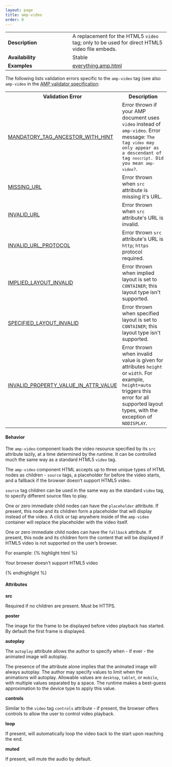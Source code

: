 ```yaml
---
layout: page
title: amp-video
order: 0
---
```


<!---
Copyright 2015 The AMP HTML Authors. All Rights Reserved.

Licensed under the Apache License, Version 2.0 (the "License");
you may not use this file except in compliance with the License.
You may obtain a copy of the License at

      http://www.apache.org/licenses/LICENSE-2.0

Unless required by applicable law or agreed to in writing, software
distributed under the License is distributed on an "AS-IS" BASIS,
WITHOUT WARRANTIES OR CONDITIONS OF ANY KIND, either express or implied.
See the License for the specific language governing permissions and
limitations under the License.

-->



<table>
   <tr>
    <td width="40%"><strong>Description</strong></td>
    <td>A replacement for the HTML5 <code>video</code> tag; only to be used for direct HTML5 video file embeds.</td>
  </tr>
   <tr>
    <td width="40%"><strong>Availability</strong></td>
    <td>Stable</td>
  </tr>
   <tr>
    <td width="40%"><strong>Examples</strong></td>
    <td><a href="https://github.com/ampproject/amphtml/blob/master/examples/everything.amp.html">everything.amp.html</a></td>
  </tr>
</table>

The following lists validation errors specific to the `amp-video` tag
(see also `amp-video` in the [AMP validator specification](https://github.com/ampproject/amphtml/blob/master/validator/validator.protoascii):

<table>
  <tr>
    <th width="40%"><strong>Validation Error</strong></th>
    <th>Description</th>
  </tr>
  <tr>
    <td width="40%"><a href="/docs/reference/validation_errors.html#mandatory-tag-ancestor-with-hint">MANDATORY_TAG_ANCESTOR_WITH_HINT</a></td>
    <td>Error thrown if your AMP document uses <code>video</code> instead of <code>amp-video</code>. Error message: <code>The tag <code>video</code> may only appear as a descendant of tag <code>noscript</code>. Did you mean <code>amp-video</code>?</code>.</td>
  </tr>
  <tr>
    <td width="40%"><a href="/docs/reference/validation_errors.html#missing-url">MISSING_URL</a></td>
    <td>Error thrown when <code>src</code> attribute is missing it's URL.</td>
  </tr>
  <tr>
    <td width="40%"><a href="/docs/reference/validation_errors.html#invalid-url">INVALID_URL</a></td>
    <td>Error thrown when <code>src</code> attribute's URL is invalid.</td>
  </tr>
  <tr>
    <td width="40%"><a href="/docs/reference/validation_errors.html#invalid-url-protocol">INVALID_URL_PROTOCOL</a></td>
    <td>Error thrown <code>src</code> attribute's URL is <code>http</code>; <code>https</code> protocol required.</td>
  </tr>
  <tr>
    <td width="40%"><a href="/docs/reference/validation_errors.html#implied-layout-isnt-supported-by-amp-tag">IMPLIED_LAYOUT_INVALID</a></td>
    <td>Error thrown when implied layout is set to <code>CONTAINER</code>; this layout type isn't supported.</td>
  </tr>
  <tr>
    <td width="40%"><a href="/docs/reference/validation_errors.html#specified-layout-isnt-supported-by-amp-tag">SPECIFIED_LAYOUT_INVALID</a></td>
    <td>Error thrown when specified layout is set to <code>CONTAINER</code>; this layout type isn't supported.</td>
  </tr>
  <tr>
    <td width="40%"><a href="/docs/reference/validation_errors.html#invalid-property-value">INVALID_PROPERTY_VALUE_IN_ATTR_VALUE</a></td>
    <td>Error thrown when invalid value is given for attributes <code>height</code> or <code>width</code>. For example, <code>height=auto</code> triggers this error for all supported layout types, with the exception of <code>NODISPLAY</code>.</td>
  </tr>
</table>

#### Behavior

The `amp-video` component loads the video resource specified by its `src` attribute lazily, at a time determined by the runtime. It can be controlled much the same way as a standard HTML5 `video` tag.

The `amp-video` component HTML accepts up to three unique types of HTML nodes as children - `source` tags, a placeholder for before the video starts, and a fallback if the browser doesn’t support HTML5 video.

`source` tag children can be used in the same way as the standard `video` tag, to specify different source files to play.

One or zero immediate child nodes can have the `placeholder` attribute. If present, this node and its children form a placeholder that will display instead of the video. A click or tap anywhere inside of the `amp-video` container will replace the placeholder with the video itself.

One or zero immediate child nodes can have the `fallback` attribute. If present, this node and its children form the content that will be displayed if HTML5 video is not supported on the user’s browser.

For example:
{% highlight html %}
<amp-video width=400 height=300 src="https://yourhost.com/videos/myvideo.mp4"
    poster="myvideo-poster.jpg">
  <div fallback>
    <p>Your browser doesn’t support HTML5 video</p>
  </div>
  <source type="video/mp4" src="foo.mp4">
  <source type="video/webm" src="foo.webm">
</amp-video>
{% endhighlight %}

#### Attributes

**src**

Required if no <source> children are present. Must be HTTPS.

**poster**

The image for the frame to be displayed before video playback has started. By
default the first frame is displayed.

**autoplay**

The `autoplay` attribute allows the author to specify when - if ever - the animated image will autoplay.

The presence of the attribute alone implies that the animated image will always autoplay. The author may specify values to limit when the animations will autoplay. Allowable values are `desktop`, `tablet`, or `mobile`, with multiple values separated by a space. The runtime makes a best-guess approximation to the device type to apply this value.

**controls**

Similar to the `video` tag `controls` attribute - if present, the browser offers controls to allow the user to control video playback.

**loop**

If present, will automatically loop the video back to the start upon reaching the end.

**muted**

If present, will mute the audio by default.
